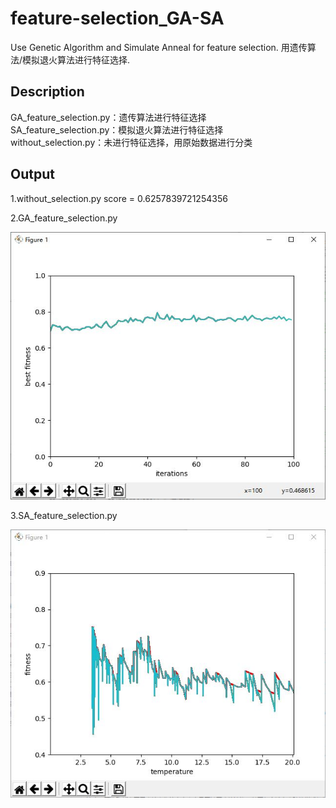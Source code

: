# feature-selection_GA-SA
Use Genetic Algorithm and Simulate Anneal for feature selection. 用遗传算法/模拟退火算法进行特征选择.

## Description
GA_feature_selection.py：遗传算法进行特征选择</br>
SA_feature_selection.py：模拟退火算法进行特征选择</br>
without_selection.py：未进行特征选择，用原始数据进行分类

## Output
1.without_selection.py
score = 0.6257839721254356

2.GA_feature_selection.py

![](https://github.com/OlaWod/feature-selection_GA-SA/blob/master/sample_output/sample_output_GA.JPG)

3.SA_feature_selection.py

![](https://github.com/OlaWod/feature-selection_GA-SA/blob/master/sample_output/sample_output_SA.JPG)
